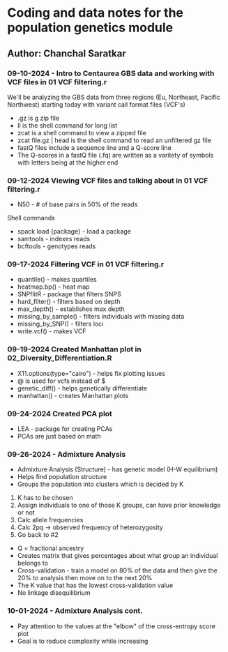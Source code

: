 # Coding and data notes for the population genetics module

## Author: Chanchal Saratkar

### 09-10-2024 - Intro to Centaurea GBS data and working with VCF files in 01 VCF filtering.r

We'll be analyzing the GBS data from three regions (Eu, Northeast, Pacific Northwest) starting today with variant call format files (VCF's)

- .gz is g zip file
- ll is the shell command for long list
- zcat is a shell command to view a zipped file
- zcat file.gz | head is the shell command to read an unfiltered gz file
- fastQ files include a sequence line and a Q-score line
- The Q-scores in a fastQ file (.fq) are written as a varitety of symbols with letters being at the higher end

### 09-12-2024 Viewing VCF files and talking about in 01 VCF filtering.r

- N50 - # of base pairs in 50% of the reads

Shell commands

- spack load {package} - load a package
- samtools - indexes reads
- bcftools - genotypes reads

### 09-17-2024 Filtering VCF in 01 VCF filtering.r

- quantile() - makes quartiles
- heatmap.bp() - heat map
- SNPflitR - package that filters SNPS
- hard_filter() - filters based on depth
- max_depth() - establishes max depth
- missing_by_sample() - filters individuals with missing data
- missing_by_SNP() - filters loci
- write.vcf() - makes VCF 

### 09-19-2024 Created Manhattan plot in 02_Diversity_Differentiation.R

- X11.options(type="cairo") - helps fix plotting issues
- @ is used for vcfs instead of $
- genetic_diff() - helps genetically differentiate
- manhattan() - creates Manhattan plots

### 09-24-2024 Created PCA plot

- LEA - package for creating PCAs
- PCAs are just based on math

### 09-26-2024 - Admixture Analysis

- Admixture Analysis (Structure) - has genetic model (H-W equilibrium)
- Helps find population structure
- Groups the population into clusters which is decided by K

1. K has to be chosen
2. Assign individuals to one of those K groups, can have prior knowledge or not
3. Calc allele frequencies
4. Calc 2pq -> observed frequency of heterozygosity
5. Go back to #2

- Q = fractional ancestry
- Creates matrix that gives percentages about what group an individual belongs to
- Cross-validation - train a model on 80% of the data and then give the 20% to analysis then move on to the next 20%
- The K value that has the lowest cross-validation value
- No linkage disequilibrium

### 10-01-2024 - Admixture Analysis cont.

- Pay attention to the values at the "elbow" of the cross-entropy score plot
- Goal is to reduce complexity while increasing 